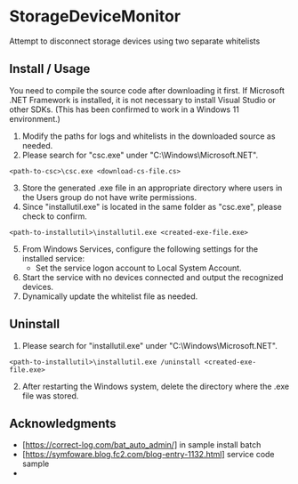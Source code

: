 # StorageDeviceMonitor
Attempt to disconnect storage devices using two separate whitelists

## Install / Usage
You need to compile the source code after downloading it first.
If Microsoft .NET Framework is installed, it is not necessary to install Visual Studio or other SDKs.
(This has been confirmed to work in a Windows 11 environment.)

1. Modify the paths for logs and whitelists in the downloaded source as needed.
2. Please search for "csc.exe" under "C:\Windows\Microsoft.NET".
```Shell
<path-to-csc>\csc.exe <download-cs-file.cs>
```
3. Store the generated .exe file in an appropriate directory where users in the Users group do not have write permissions.
4. Since "installutil.exe" is located in the same folder as "csc.exe", please check to confirm.
```Shell
<path-to-installutil>\installutil.exe <created-exe-file.exe>
```
5. From Windows Services, configure the following settings for the installed service:
   - Set the service logon account to Local System Account.
6. Start the service with no devices connected and output the recognized devices.
7. Dynamically update the whitelist file as needed.

## Uninstall
1. Please search for "installutil.exe" under "C:\Windows\Microsoft.NET".
```Shell
<path-to-installutil>\installutil.exe /uninstall <created-exe-file.exe>
```
2. After restarting the Windows system, delete the directory where the .exe file was stored.

## Acknowledgments
- [https://correct-log.com/bat_auto_admin/]
  in sample install batch
- [https://symfoware.blog.fc2.com/blog-entry-1132.html]
  service code sample
- 
